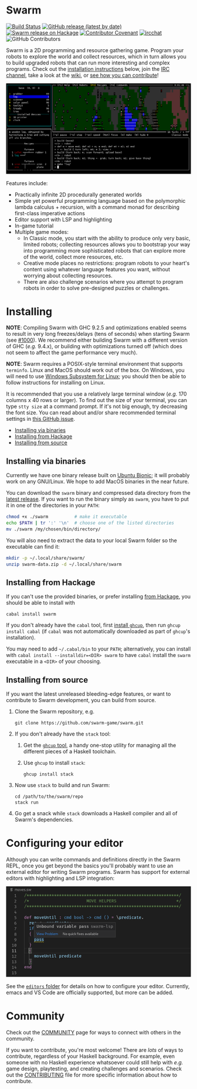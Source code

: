 Swarm
=====

[![Build Status][build-status]][actions]
[![GitHub release (latest by date)][release-img]][releases]
[![Swarm release on Hackage][hackage-img]][hackage]
[![Contributor Covenant][badge-covenant]](CODE_OF_CONDUCT.md)
[![ircchat][badge-ircchat]][ircchat]
![GitHub Contributors][contribs]

[build-status]: https://github.com/swarm-game/swarm/actions/workflows/haskell-ci.yml/badge.svg
[release-img]: https://img.shields.io/github/v/release/swarm-game/swarm?logo=github
[releases]: https://github.com/swarm-game/swarm/releases
[hackage-img]: https://img.shields.io/hackage/v/swarm.svg?logo=haskell
[hackage]: https://hackage.haskell.org/package/swarm
[actions]: https://github.com/swarm-game/swarm/actions
[badge-covenant]: https://img.shields.io/badge/Contributor%20Covenant-v2.0%20adopted-ff69b4.svg
[badge-ircchat]: https://img.shields.io/badge/chat-on%20libera-brightgreen.svg
[ircchat]: https://web.libera.chat/?channels=#swarm
[contribs]: https://contrib.rocks/image?repo=swarm-game/swarm

Swarm is a 2D programming and resource gathering game. Program your
robots to explore the world and collect resources, which in turn
allows you to build upgraded robots that can run more interesting and
complex programs.  Check out the [installation
instructions](https://github.com/swarm-game/swarm#installing) below,
join the [IRC channel](COMMUNITY.md), take a look at the
[wiki](https://github.com/swarm-game/swarm/wiki), or [see how you can
contribute](CONTRIBUTING.md)!

![World 0 after scanning a tree and making a log.](images/tutorial/log.png)

Features include:

* Practically infinite 2D procedurally generated worlds
* Simple yet powerful programming language based on the polymorphic
  lambda calculus + recursion, with a command monad for describing
  first-class imperative actions
* Editor support with LSP and highlighting
* In-game tutorial
* Multiple game modes:
    - In Classic mode, you start with the ability to produce only very
      basic, limited robots; collecting resources allows you to
      bootstrap your way into programming more sophisticated robots
      that can explore more of the world, collect more resources, etc.
    - Creative mode places no restrictions: program robots to your
      heart's content using whatever language features you want,
      without worrying about collecting resources.
    - There are also challenge scenarios where you attempt to program
      robots in order to solve pre-designed puzzles or challenges.

Installing
==========

**NOTE**: Compiling Swarm with GHC 9.2.5 and optimizations enabled
seems to result in very long freezes/delays (tens of seconds) when
starting Swarm (see
[#1000](https://github.com/swarm-game/swarm/issues/1000)).  We
recommend either building Swarm with a different version of GHC
(*e.g.* 9.4.x), or building with optimizations turned off (which does
not seem to affect the game performance very much).

**NOTE**: Swarm requires a POSIX-style terminal environment that
supports `terminfo`.  Linux and MacOS should work out of the box.  On
Windows, you will need to use [Windows Subsystem for
Linux](https://learn.microsoft.com/en-us/windows/wsl/); you should
then be able to follow instructions for installing on Linux.

It is recommended that you use a relatively large terminal window
(*e.g.* 170 columns x 40 rows or larger).  To find out the size of
your terminal, you can type `stty size` at a command prompt. If it's
not big enough, try decreasing the font size. You can read about
and/or share recommended terminal settings in [this GitHub
issue](https://github.com/swarm-game/swarm/issues/447).

- [Installing via binaries](#installing-via-binaries)
- [Installing from Hackage](#installing-from-Hackage)
- [Installing from source](#installing-from-source)

Installing via binaries
-----------------------

Currently we have one binary release built on [Ubuntu Bionic](https://github.com/docker-library/buildpack-deps/blob/98a5ab81d47a106c458cdf90733df0ee8beea06c/ubuntu/bionic/Dockerfile); it
will probably work on any GNU/Linux.  We hope to add MacOS binaries in the
near future.

You can download the `swarm` binary and compressed data directory from
the [latest release](https://github.com/swarm-game/swarm/releases). If
you want to run the binary simply as `swarm`, you have to put it in
one of the directories in your `PATH`:
```bash
chmod +x ./swarm          # make it executable
echo $PATH | tr ':' '\n'  # choose one of the listed directories
mv ./swarm /my/chosen/bin/directory/
```
You will also need to extract the data to your local Swarm folder so
the executable can find it:
```bash
mkdir -p ~/.local/share/swarm/
unzip swarm-data.zip -d ~/.local/share/swarm
```

Installing from Hackage
-----------------------

If you can't use the provided binaries, or prefer installing [from
Hackage](https://hackage.haskell.org/package/swarm), you should be
able to install with

    cabal install swarm

If you don't already have the `cabal` tool, first [install
`ghcup`](https://www.haskell.org/ghcup/), then run `ghcup install
cabal` (if `cabal` was not automatically downloaded as part of
`ghcup`'s installation).

You may need to add `~/.cabal/bin` to your `PATH`; alternatively, you
can install with `cabal install --installdir=<DIR> swarm` to have
`cabal` install the `swarm` executable in a `<DIR>` of your choosing.

Installing from source
----------------------

If you want the latest unreleased bleeding-edge features, or want to
contribute to Swarm development, you can build from source.

1. Clone the Swarm repository, e.g.

       git clone https://github.com/swarm-game/swarm.git

1. If you don't already have the `stack` tool:
    1. Get the [`ghcup` tool](https://www.haskell.org/ghcup/), a handy
       one-stop utility for managing all the different pieces of a
       Haskell toolchain.
    1. Use `ghcup` to install `stack`:

           ghcup install stack

1. Now use `stack` to build and run Swarm:

       cd /path/to/the/swarm/repo
       stack run

1. Go get a snack while `stack` downloads a Haskell compiler and
   all of Swarm's dependencies.


Configuring your editor
=======================

Although you can write commands and definitions directly in the Swarm
REPL, once you get beyond the basics you'll probably want to use an
external editor for writing Swarm programs.  Swarm has support for
external editors with highlighting and LSP integration:

![Editor with problem popup](images/editor.png)

See the [`editors` folder](editors/) for details on how to configure your editor.
Currently, emacs and VS Code are officially supported, but more can be
added.

Community
=========

Check out the [COMMUNITY](COMMUNITY.md) page for ways to connect with
others in the community.

If you want to contribute, you're most welcome!  There are *lots* of
ways to contribute, regardless of your Haskell background.  For
example, even someone with no Haskell experience whatsoever could
still help with *e.g.* game design, playtesting, and creating
challenges and scenarios.  Check out the [CONTRIBUTING](CONTRIBUTING.md)
file for more specific information about how to contribute.
